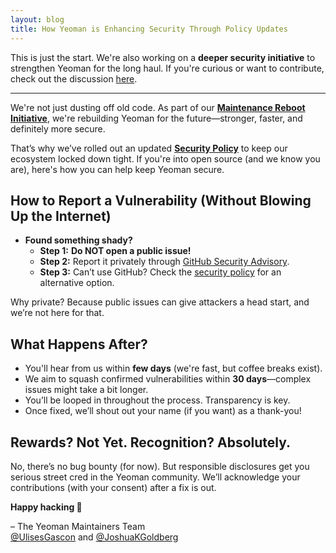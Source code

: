 ```yaml
---
layout: blog
title: How Yeoman is Enhancing Security Through Policy Updates
---
```


This is just the start. We're also working on a **deeper security initiative** to strengthen Yeoman for the long haul. If you're curious or want to contribute, check out the discussion [here](https://github.com/yeoman/.github/issues/1 "Yeoman issue: Reboot Security 🔒").

---
We're not just dusting off old code. As part of our **[Maintenance Reboot Initiative](https://yeoman.io/blog/maintenance-reboot)**, we're rebuilding Yeoman for the future—stronger, faster, and definitely more secure. 

That’s why we’ve rolled out an updated **[Security Policy](https://github.com/yeoman/.github/blob/main/SECURITY.md)** to keep our ecosystem locked down tight. If you're into open source (and we know you are), here's how you can help keep Yeoman secure.

## How to Report a Vulnerability (Without Blowing Up the Internet)

- **Found something shady?**  
  - **Step 1:** **Do NOT open a public issue!** 
  - **Step 2:** Report it privately through [GitHub Security Advisory](https://docs.github.com/en/code-security/security-advisories/guidance-on-reporting-and-writing/privately-reporting-a-security-vulnerability).  
  - **Step 3:** Can’t use GitHub? Check the [security policy](https://github.com/yeoman/.github/blob/main/SECURITY.md) for an alternative option.

Why private? Because public issues can give attackers a head start, and we’re not here for that.

## What Happens After?

- You'll hear from us within **few days** (we're fast, but coffee breaks exist).  
- We aim to squash confirmed vulnerabilities within **30 days**—complex issues might take a bit longer.  
- You’ll be looped in throughout the process. Transparency is key.  
- Once fixed, we’ll shout out your name (if you want) as a thank-you!

## Rewards? Not Yet. Recognition? Absolutely.

No, there’s no bug bounty (for now). But responsible disclosures get you serious street cred in the Yeoman community. We’ll acknowledge your contributions (with your consent) after a fix is out. 


**Happy hacking 🎩**

– The Yeoman Maintainers Team  
[@UlisesGascon](https://github.com/UlisesGascon) and [@JoshuaKGoldberg](https://github.com/JoshuaKGoldberg)
